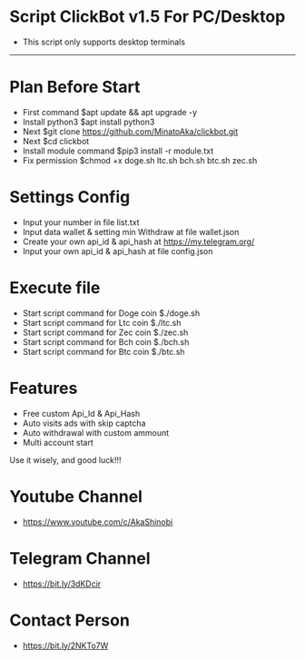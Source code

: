 # Script ClickBot v1.5 For PC/Desktop
- This script only supports desktop terminals
_______________________________________________________________________
# Plan Before Start
- First command $apt update && apt upgrade -y
- Install python3 $apt install python3 
- Next $git clone https://github.com/MinatoAka/clickbot.git
- Next $cd clickbot
- Install module command $pip3 install -r module.txt
- Fix permission $chmod +x doge.sh ltc.sh bch.sh btc.sh zec.sh 

# Settings Config
- Input your number in file list.txt
- Input data wallet & setting min Withdraw at file wallet.json
- Create your own api_id & api_hash at https://my.telegram.org/
- Input your own api_id & api_hash at file config.json


# Execute file
- Start script command for Doge coin $./doge.sh
- Start script command for Ltc coin $./ltc.sh
- Start script command for Zec coin $./zec.sh
- Start script command for Bch coin $./bch.sh
- Start script command for Btc coin $./btc.sh


# Features
- Free custom Api_Id & Api_Hash
- Auto visits ads with skip captcha
- Auto withdrawal with custom ammount
- Multi account start


Use it wisely, and good luck!!!

# Youtube Channel
- https://www.youtube.com/c/AkaShinobi

# Telegram Channel
- https://bit.ly/3dKDcir

# Contact Person
- https://bit.ly/2NKTo7W
